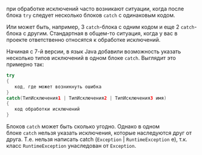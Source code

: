 при обработке исключений часто возникают ситуации, когда после блока `try` следует несколько блоков `catch` с одинаковым кодом.

Или может быть, например, 3 `catch`-блока с одним кодом и еще 2 `catch`-блока с другим. Стандартная в общем-то ситуация, когда у вас в проекте ответственно относятся к обработке исключений.

Начиная с 7-й версии, в язык Java добавили возможность указать несколько типов исключений в одном блоке `catch`. Выглядит это примерно так:

```java
try
{
   код, где может возникнуть ошибка
}
catch(ТипИсключения1 | ТипИсключения2 | ТипИсключения3 имя)
{
   код обработки исключений
}
```

Блоков `catch` может быть сколько угодно. Однако в одном блоке `catch` нельзя указать исключения, которые наследуются друг от друга. Т.е. нельзя написать catch (`Exception` | `RuntimeException` e), т.к. класс `RuntimeException` унаследован от `Exception`.

